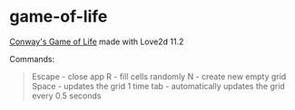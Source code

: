 # game-of-life
[Conway's Game of Life](https://en.wikipedia.org/wiki/Conway%27s_Game_of_Life) made with Love2d 11.2

Commands:
> Escape - close app
> R - fill cells randomly
> N - create new empty grid
> Space - updates the grid 1 time
> tab - automatically updates the grid every 0.5 seconds
